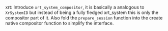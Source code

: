 xrt: Introduce `xrt_system_compositor`, it is basically a analogous to
`XrSystemID` but instead of being a fully fledged xrt_system this is only the
compositor part of it. Also fold the `prepare_session` function into the create
native compositor function to simplify the interface.
